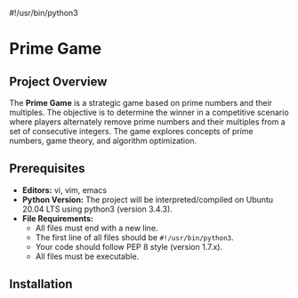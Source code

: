 #!/usr/bin/python3

# Prime Game

## Project Overview

The **Prime Game** is a strategic game based on prime numbers and their multiples. The objective is to determine the winner in a competitive scenario where players alternately remove prime numbers and their multiples from a set of consecutive integers. The game explores concepts of prime numbers, game theory, and algorithm optimization.

## Prerequisites

- **Editors:** vi, vim, emacs
- **Python Version:** The project will be interpreted/compiled on Ubuntu 20.04 LTS using python3 (version 3.4.3).
- **File Requirements:** 
  - All files must end with a new line.
  - The first line of all files should be `#!/usr/bin/python3`.
  - Your code should follow PEP 8 style (version 1.7.x).
  - All files must be executable.

## Installation

